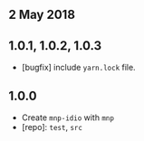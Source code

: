 ## 2 May 2018

## 1.0.1, 1.0.2, 1.0.3

- [bugfix] include `yarn.lock` file.

## 1.0.0

- Create `mnp-idio` with `mnp`
- [repo]: `test`, `src`
